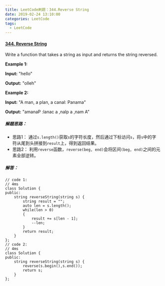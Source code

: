 ```yaml
---
title: LeetCode刷题：344.Reverse String
date: 2019-02-24 13:10:00
categories: LeetCode
tags:
  - LeetCode
---
```

#### [344\. Reverse String](https://leetcode-cn.com/problems/reverse-string/)
Write a function that takes a string as input and returns the string reversed.

**Example 1:**

**Input:** "hello"

**Output:** "olleh"

**Example 2:**

**Input:** "A man, a plan, a canal: Panama"

**Output:** "amanaP :lanac a ,nalp a ,nam A"
##### 解题思路：
+ 思路1： 通过`s.length()`获取`s`的字符长度，然后通过下标访问`s`，将`s`中的字符从尾到头拼接到`result`上，得到返回结果。
+ 思路2： 利用`reverse`函数，`reverse(beg, end)`会将区间`(beg, end)`之间的元素全部逆转。
##### 解答：
```
// code 1: 
// 4ms
class Solution {
public:
    string reverseString(string s) {
        string result = "";
        auto len = s.length();
        while(len > 0)
        {
            result += s[len - 1];
            --len;
        }
        return result;
    }
};
// code 2:
// 4ms
class Solution {
public:
    string reverseString(string s) {
        reverse(s.begin(),s.end());
        return s;
    }
};
```